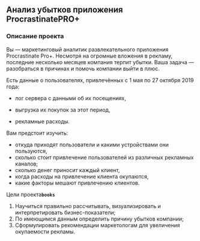 ## Анализ убытков приложения ProcrastinatePRO+

### Описание проекта

Вы — маркетинговый аналитик развлекательного приложения Procrastinate Pro+. Несмотря на огромные вложения в рекламу, последние несколько месяцев компания терпит убытки. Ваша задача — разобраться в причинах и помочь компании выйти в плюс.

Есть данные о пользователях, привлечённых с 1 мая по 27 октября 2019 года:

- лог сервера с данными об их посещениях,

- выгрузка их покупок за этот период,

- рекламные расходы.

Вам предстоит изучить:

- откуда приходят пользователи и какими устройствами они пользуются,
- сколько стоит привлечение пользователей из различных рекламных каналов;
- сколько денег приносит каждый клиент,
- когда расходы на привлечение клиента окупаются,
- какие факторы мешают привлечению клиентов.

Цели проекта<b>`books`</b>

1. Научиться правильно рассчитывать, визуализировать и интерпретировать бизнес-показатели;
2. По имеющимся данным определить причину убытков компании;
3. Сформулировать рекомендации маркетологам для увеличения окупаемости рекламы.